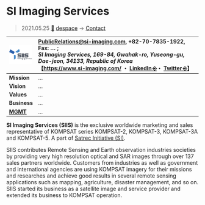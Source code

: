 # SI Imaging Services
> 2021.05.25 [🚀](../../index/index.md) [despace](../index.md) → [Contact](../contact.md)

|[![](../f/con/s/siis_logo1_thumb.png)](../f/con/s/siis_logo1.jpg)|<PublicRelations@si-imaging.com>, +82-70-7835-1922, Fax: … ;<br> *SI Imaging Services, 169-84, Gwahak-ro, Yuseong-gu, Dae-jeon, 34133, Republic of Korea*<br> 【<https://www.si-imaging.com/> ・ [LinkedIn ⎆](https://www.linkedin.com/company/si-imaging-services/)・ [Twitter ⎆](https://twitter.com/si_imaging)】|
|:--|:--|
|**Mission**|…|
|**Vision**|…|
|**Values**|…|
|**Business**|…|
|**[MGMT](../mgmt.md)**|…|

**SI Imaging Services (SIIS)** is the exclusive worldwide marketing and sales representative of KOMPSAT series KOMPSAT-2, KOMPSAT-3, KOMPSAT-3A and KOMPSAT-5. A part of [Satrec Initiative (SI)](satreci.md).

SIIS contributes Remote Sensing and Earth observation industries societies by providing very high resolution optical and SAR images through over 137 sales partners worldwide. Customers from industries as well as government and international agencies are using KOMPSAT imagery for their missions and researches and achieve good results in several remote sensing applications such as mapping, agriculture, disaster management, and so on. SIIS started its business as a satellite image and service provider and extended its business to KOMPSAT operation.

<p style="page-break-after:always"> </p>
